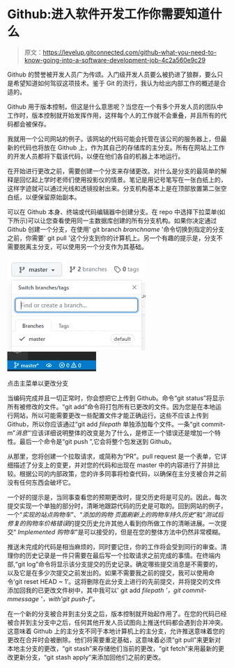 # Github:进入软件开发工作你需要知道什么

> 原文：<https://levelup.gitconnected.com/github-what-you-need-to-know-going-into-a-software-development-job-4c2a560e9c29>

Github 的赞誉被开发人员广为传颂。入门级开发人员要么被扔进了狼群，要么只是希望知道如何驾驭这项技术。鉴于 Git 的流行，我认为给出内部工作的概述是合适的。

Github 用于版本控制，但这是什么意思呢？当您在一个有多个开发人员的团队中工作时，版本控制就开始发挥作用，这样每个人的工作就不会重叠，并且所有的代码都会被保存。

我就用一个公司网站的例子。该网站的代码可能会托管在该公司的服务器上，但最新的代码也将放在 Github 上，作为其自己的存储库的主分支。所有在网站上工作的开发人员都将下载该代码，以便在他们各自的机器上本地运行。

在开始进行更改之前，需要创建一个分支来存储更改。对什么是分支的最简单的解释是回忆起上学时老师们使用投影仪的情景。笔记是用记号笔写在一张白纸上的，这样字迹就可以通过光线和透镜投射出来。分支机构基本上是在顶部放置第二张空白纸，以便保留原始副本。

可以在 Github 本身、终端或代码编辑器中创建分支。在 repo 中选择下拉菜单(如下所示)可以让您查看使用同一主数据库创建的所有分支机构。如果你决定通过 Github 创建一个分支，在使用' git branch *branchname* '命令切换到指定的分支之前，你需要' git pull '这个分支到你的计算机上。另一个有趣的提示是，分支不需要脱离主分支，可以使用另一个分支作为其基础。

![](img/35b087afd6a5d48eac3bec3790b2635f.png)![](img/38dd526d058143a176cecca8cf9a858f.png)

点击主菜单以更改分支

当编码完成并且一切正常时，你会想把它上传到 Github。命令“git status”将显示所有被修改的文件。“git add”命令将打包所有已更改的文件。因为您是在本地运行网站，所以可能需要更改一些配置文件才能正确运行。这些不应该上传到 Github，所以你应该通过“git add *filepath* 单独添加每个文件。一条“git commit-m”*消息*“‘应该详细说明整体的改变是为了什么，是修正一个错误还是增加一个特性。最后一个命令是“git push ”,它会将整个包发送到 Github。

从那里，您将创建一个拉取请求，或简称为“PR”。pull request 是一个表单，它详细描述了分支上的变更，并对您的代码和出现在 master 中的内容进行了并排比较。根据公司的内部政策，您的许多同事将检查代码，以确保在主分支被合并之前没有任何东西会破坏它。

一个好的提示是，当同事查看您的预期更改时，提交历史将是可见的。因此，每次提交实现一个单独的部分时，清晰地跟踪代码的历史是可取的。回到网站的例子，一个“*实现的站点购物车*”、“*添加的购物* *页面刷新上的购物车持久历史*”和“*测试后修复的购物车价格错误*的提交历史允许其他人看到你所做工作的清晰进展。一次提交“ *Implemented 购物车*”是可以接受的，但是在您的整体方法中仍然非常模糊。

推送未完成的代码是相当麻烦的，同时要记住，你的工作将会受到同行的审查。清理你的历史记录是一件只需要在最后写一个拉取请求之前完成的事情。在终端内部,“git log”命令将显示该分支提交的历史记录。确定哪些提交消息是不需要的，以及它是在多少次提交之前发出的。如果不需要我之前的提交，我可以使用命令‘git reset HEAD ~ 1’。这将删除在此分支上进行的先前提交，并将提交的文件添加回我的已更改文件树中，其中我可以' git add *filepath '，*git commit-m*message '，*with*'*git push-f*'。*

在一个新的分支被合并到主分支之后，版本控制就开始起作用了。在您的代码已经被合并到主分支中之后，任何其他开发人员试图向上推送代码都会遇到合并冲突。这意味着 Github 上的主分支不同于本地计算机上的主分支，允许推送意味着您的更改在合并时会被删除。他们将需要重定基础，这意味着必须“git pull”来更新对本地主分支的更改，“git stash”来存储他们当前的更改，“git fetch”来用最新的更改更新分支，“git stash apply”来添加回他们之前的更改。